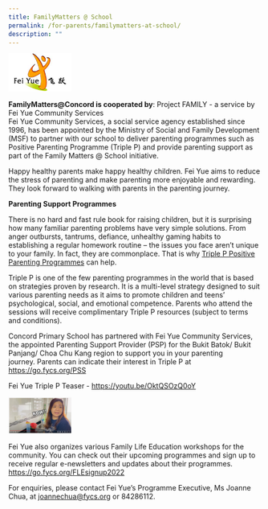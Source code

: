 ```yaml
---
title: FamilyMatters @ School
permalink: /for-parents/familymatters-at-school/
description: ""
---
```

<img src="/images/Fei%20Yue%20Logo.png" 
     style="width:25%">


**FamilyMatters@Concord is cooperated by**: Project FAMILY - a service by Fei Yue Community Services   
Fei Yue Community Services, a social service agency established since 1996, has been appointed by the Ministry of Social and Family Development (MSF) to partner with our school to deliver parenting programmes such as Positive Parenting Programme (Triple P) and provide parenting support as part of the Family Matters @ School initiative.   
  
Happy healthy parents make happy healthy children. Fei Yue aims to reduce the stress of parenting and make parenting more enjoyable and rewarding. They look forward to walking with parents in the parenting journey. 

**Parenting Support Programmes**  

There is no hard and fast rule book for raising children, but it is surprising how many familiar parenting problems have very simple solutions. From anger outbursts, tantrums, defiance, unhealthy gaming habits to establishing a regular homework routine – the issues you face aren’t unique to your family. In fact, they are commonplace. That is why <a href="https://www.triplep-parenting.net/global/triple-p/" target="_blank" rel="noopener noreferrer">Triple P Positive Parenting Programmes</a> can help.

Triple P is one of the few parenting programmes in the world that is based on strategies proven by research. It is a multi-level strategy designed to suit various parenting needs as it aims to promote children and teens’ psychological, social, and emotional competence. Parents who attend the sessions will receive complimentary Triple P resources (subject to terms and conditions).

Concord Primary School has partnered with Fei Yue Community Services, the appointed Parenting Support Provider (PSP) for the Bukit Batok/ Bukit Panjang/ Choa Chu Kang region to support you in your parenting journey. Parents can indicate their interest in Triple P at 
<a href="https://go.fycs.org/PSS" target="_blank" rel="noopener noreferrer">https://go.fycs.org/PSS</a>

Fei Yue Triple P Teaser - <a href="https://youtu.be/OktQSOzQ0oY" target="_blank" rel="noopener noreferrer">https://youtu.be/OktQSOzQ0oY</a>

<img src="/images/Fei Yue Triple P Teaser.png" 
     style="width:25%">
		 
Fei Yue also organizes various Family Life Education workshops for the community. You can check out their upcoming programmes and sign up to receive regular e-newsletters and updates about their programmes. <a href="https://go.fycs.org/FLEsignup2022" target="_blank" rel="noopener noreferrer">https://go.fycs.org/FLEsignup2022</a>
		 
For enquiries, please contact Fei Yue’s Programme Executive, Ms Joanne Chua, at <a href="mailto:joannechua@fycs.org">joannechua@fycs.org</a> or 84286112.
